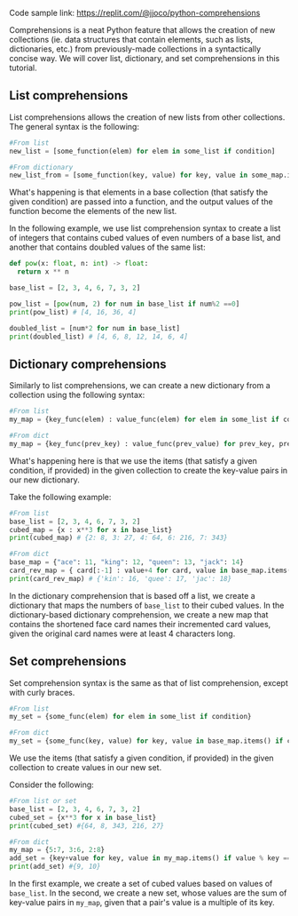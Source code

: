Code sample link: <https://replit.com/@jjoco/python-comprehensions>

Comprehensions is a neat Python feature that allows the creation of new collections (ie. data structures that contain elements, such as lists, dictionaries, etc.) from previously-made collections in a syntactically concise way. We will cover list, dictionary, and set comprehensions in this tutorial.

## List comprehensions
List comprehensions allows the creation of new lists from other collections. The general syntax is the following:
```python
#From list
new_list = [some_function(elem) for elem in some_list if condition]

#From dictionary
new_list_from = [some_function(key, value) for key, value in some_map.items() if condition]
```
What's happening is that elements in a base collection (that satisfy the given condition) are passed into a function, and the output values of the function become the elements of the new list.

In the following example, we use list comprehension syntax to create a list of integers that contains cubed values of even numbers of a base list, and another that contains doubled values of the same list:
```python
def pow(x: float, n: int) -> float:
  return x ** n

base_list = [2, 3, 4, 6, 7, 3, 2]

pow_list = [pow(num, 2) for num in base_list if num%2 ==0]
print(pow_list) # [4, 16, 36, 4]

doubled_list = [num*2 for num in base_list]
print(doubled_list) # [4, 6, 8, 12, 14, 6, 4]
```

## Dictionary comprehensions
Similarly to list comprehensions, we can create a new dictionary from a collection using the following syntax:
```python
#From list
my_map = {key_func(elem) : value_func(elem) for elem in some_list if condition}

#From dict
my_map = {key_func(prev_key) : value_func(prev_value) for prev_key, prev_value in base_map.items() if condition}
```
What's happening here is that we use the items (that satisfy a given condition, if provided) in the given collection to create the key-value pairs in our new dictionary.

Take the following example:
```python
#From list
base_list = [2, 3, 4, 6, 7, 3, 2]
cubed_map = {x : x**3 for x in base_list}
print(cubed_map) # {2: 8, 3: 27, 4: 64, 6: 216, 7: 343}

#From dict
base_map = {"ace": 11, "king": 12, "queen": 13, "jack": 14}
card_rev_map = { card[:-1] : value+4 for card, value in base_map.items() if len(key) >= 4}
print(card_rev_map) # {'kin': 16, 'quee': 17, 'jac': 18}
```
In the dictionary comprehension that is based off a list, we create a dictionary that maps the numbers of `base_list` to their cubed values. In the dictionary-based dictionary comprehension, we create a new map that contains the shortened face card names their incremented card values, given the original card names were at least 4 characters long.

## Set comprehensions
Set comprehension syntax is the same as that of list comprehension, except with curly braces.
```python
#From list
my_set = {some_func(elem) for elem in some_list if condition}

#From dict
my_set = {some_func(key, value) for key, value in base_map.items() if condition}
```
We use the items (that satisfy a given condition, if provided) in the given collection to create values in our new set.

Consider the following:
```python
#From list or set
base_list = [2, 3, 4, 6, 7, 3, 2]
cubed_set = {x**3 for x in base_list}
print(cubed_set) #{64, 8, 343, 216, 27}

#From dict
my_map = {5:7, 3:6, 2:8}
add_set = {key+value for key, value in my_map.items() if value % key == 0}
print(add_set) #{9, 10}
```
In the first example, we create a set of cubed values based on values of `base_list`. In the second, we create a new set, whose values are the sum of key-value pairs in `my_map`, given that a pair's value is a multiple of its key.